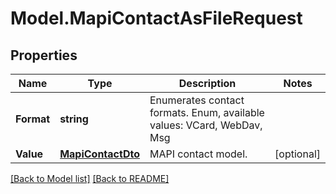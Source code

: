 # Model.MapiContactAsFileRequest
## Properties
Name | Type | Description | Notes
------------ | ------------- | ------------- | -------------
**Format** | **string** | Enumerates contact formats. Enum, available values: VCard, WebDav, Msg | 
**Value** | [**MapiContactDto**](MapiContactDto.md) | MAPI contact model.              | [optional] 



[[Back to Model list]](Models.doc) [[Back to README]](README.md)


